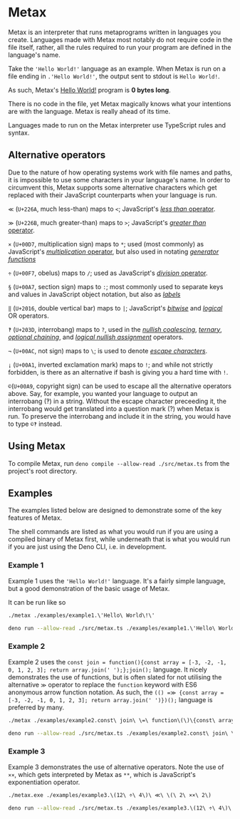 # Metax
Metax is an interpreter that runs metaprograms written in languages you create. Languages made with Metax most notably do not require code in the file itself, rather, all the rules required to run your program are defined in the language's name.

Take the `'Hello World!'` language as an example. When Metax is run on a file ending in `.'Hello World!'`, the output sent to stdout is `Hello World!`.

As such, Metax's [Hello World!](https://en.wikipedia.org/wiki/%22Hello,_World!%22_program) program is **0 bytes long**.

There is no code in the file, yet Metax magically knows what your intentions are with the language. Metax is really ahead of its time.

Languages made to run on the Metax interpreter use TypeScript rules and syntax.

## Alternative operators
Due to the nature of how operating systems work with file names and paths, it is impossible to use some characters in your language's name. In order to circumvent this, Metax supports some alternative characters which get replaced with their JavaScript counterparts when your language is run.

`≪` (`U+226A`, much less-than) maps to `<`; JavaScript's [*less than* operator](https://developer.mozilla.org/en-US/docs/Web/JavaScript/Reference/Operators/Less_than).

`≫` (`U+226B`, much greater-than) maps to `>`; JavaScript's [*greater than* operator](https://developer.mozilla.org/en-US/docs/Web/JavaScript/Reference/Operators/Greater_than).

`×` (`U+00D7`, multiplication sign) maps to `*`; used (most commonly) as JavaScript's [*multiplication* operator](https://developer.mozilla.org/en-US/docs/Web/JavaScript/Reference/Operators/Multiplication), but also used in notating [*generator functions*](https://developer.mozilla.org/en-US/docs/Web/JavaScript/Reference/Statements/function*)

`÷` (`U+00F7`, obelus) maps to `/`; used as JavaScript's [*division* operator](https://developer.mozilla.org/en-US/docs/Web/JavaScript/Reference/Operators/Division).

`§` (`U+00A7`, section sign) maps to `:`; most commonly used to separate keys and values in JavaScript object notation, but also as  [*labels*](https://developer.mozilla.org/en-US/docs/Web/JavaScript/Reference/Statements/label)

`‖` (`U+2016`, double vertical bar) maps to `|`; JavaScript's [*bitwise*](https://developer.mozilla.org/en-US/docs/Web/JavaScript/Reference/Operators/Bitwise_OR) and [*logical*](https://developer.mozilla.org/en-US/docs/Web/JavaScript/Reference/Operators/Logical_OR) OR operators.

`‽` (`U+203D`, interrobang) maps to `?`, used in the [*nullish coalescing*](https://developer.mozilla.org/en-US/docs/Web/JavaScript/Reference/Operators/Nullish_coalescing_operator), [*ternary*](https://developer.mozilla.org/en-US/docs/Web/JavaScript/Reference/Operators/Conditional_Operator), [*optional chaining*](https://developer.mozilla.org/en-US/docs/Web/JavaScript/Reference/Operators/Optional_chaining), and [*logical nullish assignment*](https://developer.mozilla.org/en-US/docs/Web/JavaScript/Reference/Operators/Logical_nullish_assignment) operators.

`¬` (`U+00AC`, not sign) maps to `\`; is used to denote [*escape characters*](https://en.wikipedia.org/wiki/Escape_character#JavaScript).

`¡` (`U+00A1`, inverted exclamation mark) maps to `!`; and while not strictly forbidden, is there as an alternative if bash is giving you a hard time with `!`.

`©`(`U+00A9`, copyright sign) can be used to escape all the alternative operators above. Say, for example, you wanted your language to output an interrobang (‽) in a string. Without the escape character preceeding it, the interrobang would get translated into a question mark (?) when Metax is run. To preserve the interrobang and include it in the string, you would have to type `©‽` instead.

## Using Metax
To compile Metax, run `deno compile --allow-read ./src/metax.ts` from the project's root directory.

## Examples
The examples listed below are designed to demonstrate some of the key features of Metax.

The shell commands are listed as what you would run if you are using a compiled binary of Metax first, while underneath that is what you would run if you are just using the Deno CLI, i.e. in development.

### Example 1
Example 1 uses the `'Hello World!'` language. It's a fairly simple language, but a good demonstration of the basic usage of Metax.

It can be run like so
```bash
./metax ./examples/example1.\'Hello\ World\!\'
```
```bash
deno run --allow-read ./src/metax.ts ./examples/example1.\'Hello\ World\!\'
```

### Example 2
Example 2 uses the `const join = function(){const array = [-3, -2, -1, 0, 1, 2, 3]; return array.join(' ');};join();` language. It nicely demonstrates the use of functions, but is often slated for not utilising the alternative `≫` operator to replace the `function` keyword with ES6 anonymous arrow function notation. As such, the `(() =≫ {const array = [-3, -2, -1, 0, 1, 2, 3]; return array.join(' ')})();` language is preferred by many.

```bash
./metax ./examples/example2.const\ join\ \=\ function\(\)\{const\ array\ \=\ \[-3\,\ -2\,\ -1\,\ 0\,\ 1\,\ 2\,\ 3\]\;\ return\ array.join\(\'\ \'\)\;\}\;join\(\)\; 
```
```bash
deno run --allow-read ./src/metax.ts ./examples/example2.const\ join\ \=\ function\(\)\{const\ array\ \=\ \[-3\,\ -2\,\ -1\,\ 0\,\ 1\,\ 2\,\ 3\]\;\ return\ array.join\(\'\ \'\)\;\}\;join\(\)\;
```

### Example 3
Example 3 demonstrates the use of alternative operators. Note the use of `××`, which gets interpreted by Metax as `**`, which is JavaScript's exponentiation operator.
```bash
./metax.exe ./examples/example3.\(12\ ÷\ 4\)\ ≪\ \(\ 2\ ××\ 2\) 
```
```bash
deno run --allow-read ./src/metax.ts ./examples/example3.\(12\ ÷\ 4\)\ ≪\ \(\ 2\ ××\ 2\)
```
